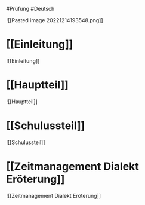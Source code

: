 #Prüfung #Deutsch 

![[Pasted image 20221214193548.png]]
# [[Einleitung]]
![[Einleitung]]

# [[Hauptteil]]
![[Hauptteil]]

# [[Schulussteil]]
![[Schulussteil]]

# [[Zeitmanagement Dialekt Eröterung]]
![[Zeitmanagement Dialekt Eröterung]]
